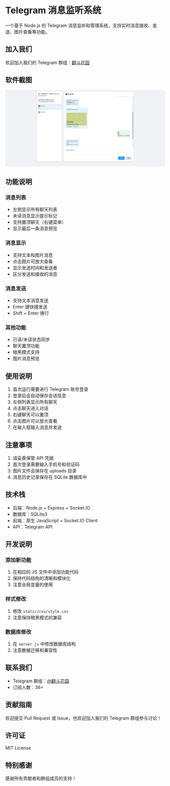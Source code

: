 # Telegram 消息监听系统

一个基于 Node.js 的 Telegram 消息监听和管理系统，支持实时消息接收、发送、图片查看等功能。

## 加入我们

欢迎加入我们的 Telegram 群组：[翻斗花园](https://t.me/a645645654)

## 软件截图
![软件界面](static/uploads/1733062585244.png)

## 功能说明

### 消息列表
- 左侧显示所有聊天列表
- 未读消息显示提示标记
- 支持置顶聊天（右键菜单）
- 显示最后一条消息预览

### 消息显示
- 支持文本和图片消息
- 点击图片可放大查看
- 显示发送时间和发送者
- 区分发送和接收的消息

### 消息发送
- 支持文本消息发送
- Enter 键快捷发送
- Shift + Enter 换行

### 其他功能
- 已读/未读状态同步
- 聊天置顶功能
- 暗黑模式支持
- 图片消息预览

## 使用说明

1. 首次运行需要进行 Telegram 账号登录
2. 登录后会自动保存会话信息
3. 左侧列表显示所有聊天
4. 点击聊天进入对话
5. 右键聊天可以置顶
6. 点击图片可以放大查看
7. 在输入框输入消息并发送

## 注意事项

1. 请妥善保管 API 凭据
2. 首次登录需要输入手机号和验证码
3. 图片文件会保存在 uploads 目录
4. 消息历史记录保存在 SQLite 数据库中

## 技术栈

- 后端：Node.js + Express + Socket.IO
- 数据库：SQLite3
- 前端：原生 JavaScript + Socket.IO Client
- API：Telegram API

## 开发说明

### 添加新功能
1. 在相应的 JS 文件中添加功能代码
2. 保持代码结构的清晰和模块化
3. 注意全局变量的使用

### 样式修改
1. 修改 `static/css/style.css`
2. 注意保持暗黑模式的兼容

### 数据库修改
1. 在 `server.js` 中修改数据库结构
2. 注意数据迁移和兼容性

## 联系我们

- Telegram 群组：[@翻斗花园](https://t.me/a645645654)
- 订阅人数：36+

## 贡献指南

欢迎提交 Pull Request 或 Issue，也欢迎加入我们的 Telegram 群组参与讨论！

## 许可证

MIT License

## 特别感谢

感谢所有贡献者和群组成员的支持！
